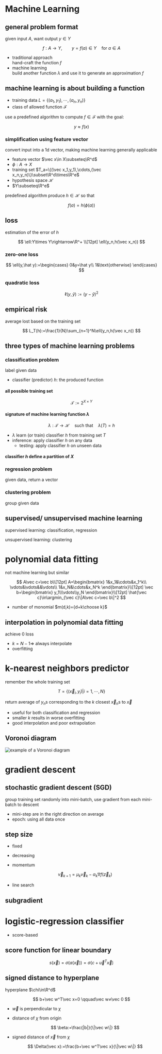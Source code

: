 <!-- toc -->
# Machine Learning

## general problem format

given input $A$, want output $y\in Y$

$$
f:A\rightarrow Y
,\qquad
y=f(a)\in Y
\quad\text{for }a\in A
$$

- traditional approach\
    hand-craft the function $f$
- machine learning\
    build another function $\lambda$ and use it to generate
    an approximation $f$

## machine learning is about building a function

- training data $L=\{(a_1,y_1),\cdots,(a_n,y_n)\}$
- class of allowed function $\mathcal F$

use a predefined algorithm to compute $f\in\mathcal F$ with the goal:

$$
y\approx f(x)
$$

### simplification using feature vector

convert input into a 1d vector, making machine learning generally applicable

- feature vector $\vec x\in X\subseteq\R^d$
- $\phi:A\rightarrow X$
- training set $T_a=\{(\vec x_1,y_1),\cdots,(\vec x_n,y_n)\}\subset\R^d\times\R^e$
- hypothesis space $\mathcal H$
- $Y\subseteq\R^e$

predefined algorithm produce $h\in\mathcal H$ so that

$$
f(a)=h(\phi(a))
$$

## loss

estimation of the error of $h$

$$
\ell:Y\times Y\rightarrow\R^+
\\[12pt]
\ell(y_n,h(\vec x_n))
$$

### zero-one loss

$$
\ell(y,\hat y):=\begin{cases}
    0&y=\hat y\\
    1&\text{otherwise}
\end{cases}
$$

### quadratic loss

$$
\ell(y,\hat y):=(y-\hat y)^2
$$

## empirical risk

average lost based on the training set

$$
L_T(h):=\frac{1}{N}\sum_{n=1}^N\ell(y_n,h(\vec x_n))
$$

## three types of machine learning problems

### classification problem

label given data

- classifier (predictor) $h$: the produced function

#### all possible training set

$$
\mathcal T:=2^{X\times Y}
$$

#### signature of machine learning function $\lambda$

$$
\lambda:\mathcal T\rightarrow\mathcal H
\quad\text{such that}\quad
\lambda(T)=h
$$

- $\lambda$ learn (or train) classifier $h$ from training set $T$
- inference: apply classifier $h$ on any data
    - testing: apply classifier $h$ on unseen data

#### classifier $h$ define a partition of $X$

### regression problem

given data, return a vector

### clustering problem

group given data

## supervised/ unsupervised machine learning

supervised learning: classification, regression

unsupervised learning: clustering

# polynomial data fitting

not machine learning but similar

$$
A\vec c=\vec b\\[12pt]
A=\begin{bmatrix}
    1&x_1&\cdots&x_1^k\\
    \vdots&\vdots&&\vdots\\
    1&x_N&\cdots&x_N^k
\end{bmatrix}\\[12pt]
\vec b=\begin{bmatrix}
    y_1\\\vdots\\y_N
\end{bmatrix}\\[12pt]
\hat{\vec c}\in\argmin_{\vec c}\|A\vec c=\vec b\|^2
$$

- number of monomial $m(d,k)={d+k\choose k}$

## interpolation in polynomial data fitting

achieve $0$ loss

- $k=N-1 ⇒$ always interpolate
- overfitting

# k-nearest neighbors predictor

remember the whole training set

$$
T=\{(\vec x_i,y_i)|i=1,\cdots,N\}
$$

return average of $y_n$s corresponding to
the $k$ closest $\vec x_n$s to $\vec x$

- useful for both classification and regression
- smaller $k$ results in worse overfitting
- good interpolation and poor extrapolation

## Voronoi diagram

![example of a Voronoi diagram](https://www.baeldung.com/wp-content/uploads/sites/4/2021/11/plotcrop-768x768.png)

# gradient descent

## stochastic gradient descent (SGD)

group training set randomly into mini-batch,
use gradient from each mini-batch to descent

- mini-step are in the right direction on average
- epoch: using all data once

## step size

- fixed
- decreasing
- momentum

    $$
    \vec v_{k+1}=\mu_k\vec v_k-\alpha_k\nabla f(\vec z_k)
    $$

- line search

## subgradient

# logistic-regression classifier

- score-based

## score function for linear boundary

$$
s(\vec x)=\sigma(a(\vec x))=\sigma(c+\vec u^T\vec x)
$$

## signed distance to hyperplane

hyperplane $\chi\in\R^d$

$$
b+\vec w^T\vec x=0
\qquad\vec w≠\vec 0
$$

- $\vec w$ is perpendicular to $\chi$
- distance of $\chi$ from origin

    $$
    \beta:=\frac{|b|}{\|\vec w\|}
    $$

- signed distance of $\vec x$ from $\chi$

    $$
    \Delta(\vec x):=\frac{b+\vec w^T\vec x}{\|\vec w\|}
    $$